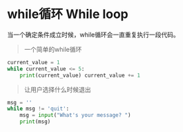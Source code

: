 # while循环 While loop

当一个确定条件成立时候，while循环会一直重复执行一段代码。

> 一个简单的while循环
```python
current_value = 1
while current_value <= 5:
    print(current_value) current_value += 1
```

>让用户选择什么时候退出
```python
msg = ''
while msg != 'quit':
    msg = input("What's your message? ")
    print(msg)
```

